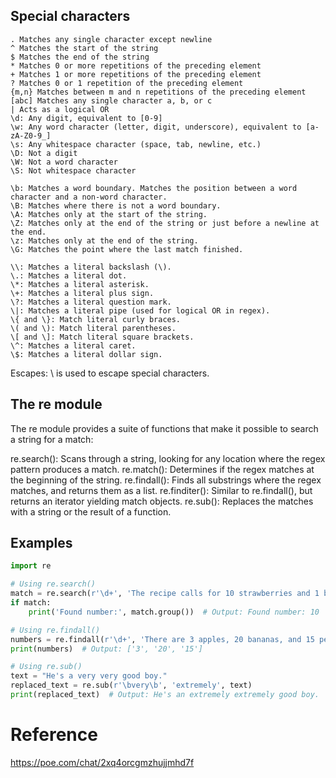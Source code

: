 
## Special characters

```
. Matches any single character except newline
^ Matches the start of the string
$ Matches the end of the string
* Matches 0 or more repetitions of the preceding element
+ Matches 1 or more repetitions of the preceding element
? Matches 0 or 1 repetition of the preceding element
{m,n} Matches between m and n repetitions of the preceding element
[abc] Matches any single character a, b, or c
| Acts as a logical OR
\d: Any digit, equivalent to [0-9]
\w: Any word character (letter, digit, underscore), equivalent to [a-zA-Z0-9_]
\s: Any whitespace character (space, tab, newline, etc.)
\D: Not a digit
\W: Not a word character
\S: Not whitespace character

\b: Matches a word boundary. Matches the position between a word character and a non-word character.
\B: Matches where there is not a word boundary.
\A: Matches only at the start of the string.
\Z: Matches only at the end of the string or just before a newline at the end.
\z: Matches only at the end of the string.
\G: Matches the point where the last match finished.

\\: Matches a literal backslash (\).
\.: Matches a literal dot.
\*: Matches a literal asterisk.
\+: Matches a literal plus sign.
\?: Matches a literal question mark.
\|: Matches a literal pipe (used for logical OR in regex).
\{ and \}: Match literal curly braces.
\( and \): Match literal parentheses.
\[ and \]: Match literal square brackets.
\^: Matches a literal caret.
\$: Matches a literal dollar sign.
```

Escapes: \ is used to escape special characters.

## The re module

The re module provides a suite of functions that make it possible to search a string for a match:

re.search(): Scans through a string, looking for any location where the regex pattern produces a match.
re.match(): Determines if the regex matches at the beginning of the string.
re.findall(): Finds all substrings where the regex matches, and returns them as a list.
re.finditer(): Similar to re.findall(), but returns an iterator yielding match objects.
re.sub(): Replaces the matches with a string or the result of a function.

## Examples

```python
import re

# Using re.search()
match = re.search(r'\d+', 'The recipe calls for 10 strawberries and 1 banana')
if match:
    print('Found number:', match.group())  # Output: Found number: 10

# Using re.findall()
numbers = re.findall(r'\d+', 'There are 3 apples, 20 bananas, and 15 peaches')
print(numbers)  # Output: ['3', '20', '15']

# Using re.sub()
text = "He's a very very good boy."
replaced_text = re.sub(r'\bvery\b', 'extremely', text)
print(replaced_text)  # Output: He's an extremely extremely good boy.
```


# Reference

https://poe.com/chat/2xq4orcgmzhujjmhd7f
